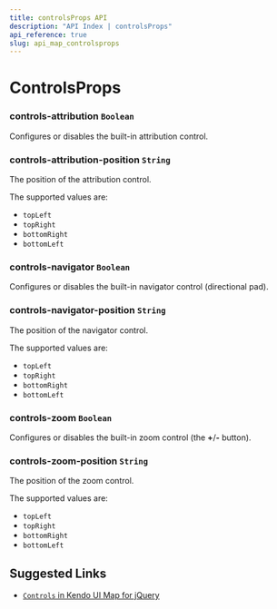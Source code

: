 ```yaml
---
title: controlsProps API
description: "API Index | controlsProps"
api_reference: true
slug: api_map_controlsprops
---
```


# ControlsProps

### controls-attribution `Boolean`

Configures or disables the built-in attribution control.

### controls-attribution-position `String`

The position of the attribution control.

The supported values are:

* `topLeft`
* `topRight`
* `bottomRight`
* `bottomLeft`

### controls-navigator `Boolean`

Configures or disables the built-in navigator control (directional pad).

### controls-navigator-position `String`

The position of the navigator control.

The supported values are:

* `topLeft`
* `topRight`
* `bottomRight`
* `bottomLeft`

### controls-zoom `Boolean`

Configures or disables the built-in zoom control (the **+**/**-** button).

### controls-zoom-position `String`

The position of the zoom control.

The supported values are:

* `topLeft`
* `topRight`
* `bottomRight`
* `bottomLeft`

## Suggested Links

* [`Controls` in Kendo UI Map for jQuery](https://docs.telerik.com/kendo-ui/api/javascript/dataviz/ui/map/configuration/controls)
